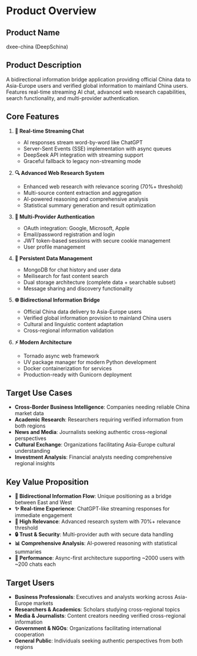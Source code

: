 # Product Overview

## Product Name
dxee-china (DeepSchina)

## Product Description
A bidirectional information bridge application providing official China data to Asia-Europe users and verified global information to mainland China users. Features real-time streaming AI chat, advanced web research capabilities, search functionality, and multi-provider authentication.

## Core Features

1. **🔄 Real-time Streaming Chat**
   - AI responses stream word-by-word like ChatGPT
   - Server-Sent Events (SSE) implementation with async queues
   - DeepSeek API integration with streaming support
   - Graceful fallback to legacy non-streaming mode

2. **🔍 Advanced Web Research System**
   - Enhanced web research with relevance scoring (70%+ threshold)
   - Multi-source content extraction and aggregation
   - AI-powered reasoning and comprehensive analysis
   - Statistical summary generation and result optimization

3. **🔐 Multi-Provider Authentication**
   - OAuth integration: Google, Microsoft, Apple
   - Email/password registration and login
   - JWT token-based sessions with secure cookie management
   - User profile management

4. **💾 Persistent Data Management**
   - MongoDB for chat history and user data
   - Meilisearch for fast content search
   - Dual storage architecture (complete data + searchable subset)
   - Message sharing and discovery functionality

5. **🌐 Bidirectional Information Bridge**
   - Official China data delivery to Asia-Europe users
   - Verified global information provision to mainland China users
   - Cultural and linguistic content adaptation
   - Cross-regional information validation

6. **⚡ Modern Architecture**
   - Tornado async web framework
   - UV package manager for modern Python development
   - Docker containerization for services
   - Production-ready with Gunicorn deployment

## Target Use Cases

- **Cross-Border Business Intelligence**: Companies needing reliable China market data
- **Academic Research**: Researchers requiring verified information from both regions
- **News and Media**: Journalists seeking authentic cross-regional perspectives
- **Cultural Exchange**: Organizations facilitating Asia-Europe cultural understanding
- **Investment Analysis**: Financial analysts needing comprehensive regional insights

## Key Value Proposition

- **🔗 Bidirectional Information Flow**: Unique positioning as a bridge between East and West
- **✨ Real-time Experience**: ChatGPT-like streaming responses for immediate engagement
- **🎯 High Relevance**: Advanced research system with 70%+ relevance threshold
- **🔒 Trust & Security**: Multi-provider auth with secure data handling
- **📊 Comprehensive Analysis**: AI-powered reasoning with statistical summaries
- **🚀 Performance**: Async-first architecture supporting ~2000 users with ~200 chats each

## Target Users

- **Business Professionals**: Executives and analysts working across Asia-Europe markets
- **Researchers & Academics**: Scholars studying cross-regional topics
- **Media & Journalists**: Content creators needing verified cross-regional information
- **Government & NGOs**: Organizations facilitating international cooperation
- **General Public**: Individuals seeking authentic perspectives from both regions